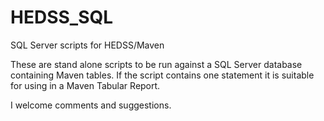 # HEDSS_SQL
SQL Server scripts for HEDSS/Maven

These are stand alone scripts to be run against a SQL Server database containing Maven tables. If the script contains one statement it is suitable for using in a Maven Tabular Report.  

I welcome comments and suggestions.
